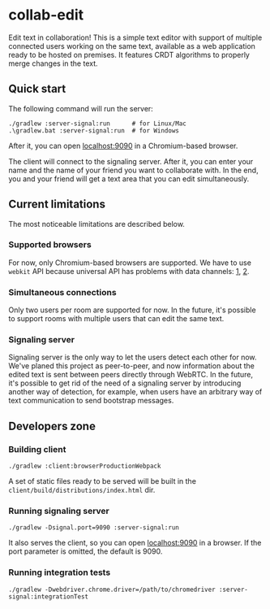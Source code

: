 # collab-edit

Edit text in collaboration! This is a simple text editor with support of multiple connected users working on the same
text, available as a web application ready to be hosted on premises. It features CRDT algorithms to properly merge
changes in the text.

## Quick start

The following command will run the server:

```shell
./gradlew :server-signal:run      # for Linux/Mac
.\gradlew.bat :server-signal:run  # for Windows
```

After it, you can open <localhost:9090> in a Chromium-based browser.

The client will connect to the signaling server. After it, you can enter your name and the name of your friend you want
to collaborate with. In the end, you and your friend will get a text area that you can edit simultaneously.

## Current limitations

The most noticeable limitations are described below.

### Supported browsers

For now, only Chromium-based browsers are supported. We have to use `webkit` API because universal API has problems with
data channels: [1](https://github.com/webrtc/samples/issues/1227), [2](https://github.com/webrtc/samples/issues/1251).

### Simultaneous connections

Only two users per room are supported for now. In the future, it's possible to support rooms with multiple users that
can edit the same text.

### Signaling server

Signaling server is the only way to let the users detect each other for now. We've planed this project as peer-to-peer,
and now information about the edited text is sent between peers directly through WebRTC. In the future, it's possible to
get rid of the need of a signaling server by introducing another way of detection, for example, when users have an
arbitrary way of text communication to send bootstrap messages.

## Developers zone

### Building client

```shell
./gradlew :client:browserProductionWebpack
```

A set of static files ready to be served will be built in the `client/build/distributions/index.html` dir.

### Running signaling server

```shell
./gradlew -Dsignal.port=9090 :server-signal:run
```

It also serves the client, so you can open <localhost:9090> in a browser. If the port parameter is omitted, the default
is 9090.

### Running integration tests

```shell
./gradlew -Dwebdriver.chrome.driver=/path/to/chromedriver :server-signal:integrationTest
```
